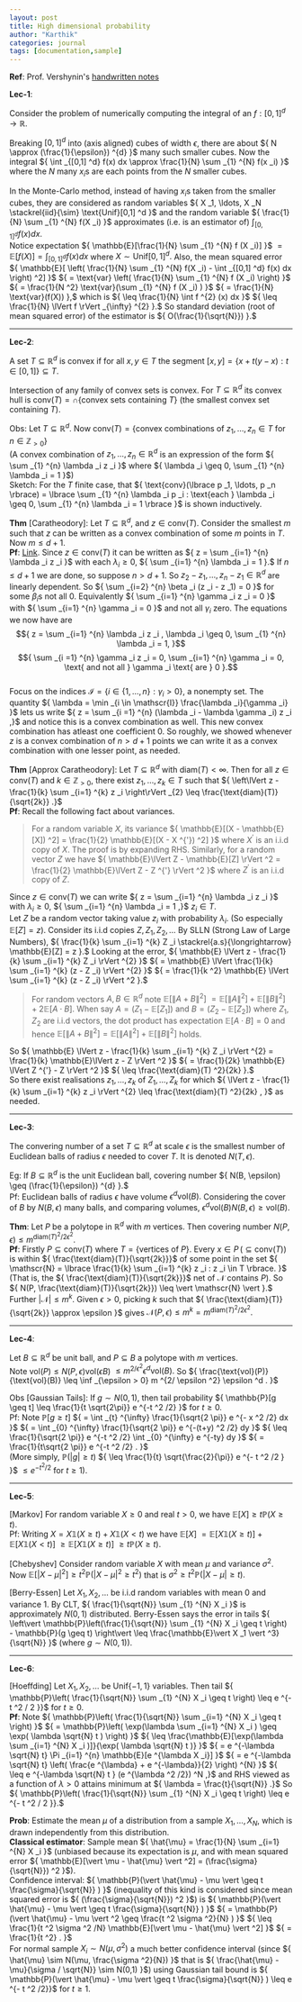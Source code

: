 ```yaml
---
layout: post
title: High dimensional probability 
author: "Karthik"
categories: journal
tags: [documentation,sample]
---
```


**Ref**: Prof. Vershynin's [handwritten notes](https://www.math.uci.edu/~rvershyn/teaching/hdp/hdp.html)

**Lec-1**: 

Consider the problem of numerically computing the integral of an ${ f : [0,1] ^d \to \mathbb{R} }.$ 

Breaking ${ [0,1] ^d }$ into (axis aligned) cubes of width ${ \epsilon },$ there are about ${ N \approx (\frac{1}{\epsilon}) ^{d} }$ many such smaller cubes. Now the integral ${ \int _{[0,1] ^d} f(x) dx \approx \frac{1}{N} \sum _{1} ^{N} f(x _i) }$ where the ${ N }$ many ${ x _i }$s are each points from the ${ N }$ smaller cubes. 

In the Monte-Carlo method, instead of having ${ x _i }$s taken from the smaller cubes, they are considered as random variables ${ X _1, \ldots, X _N \stackrel{iid}{\sim} \text{Unif}[0,1] ^d }$ and the random variable ${ \frac{1}{N} \sum _{1} ^{N} f(X _i) }$ approximates (i.e. is an estimator of) ${ \int _{[0,1] ^d} f (x) dx }.$   
Notice expectation ${ \mathbb{E}[\frac{1}{N} \sum _{1} ^{N} f (X _i)] }$ ${ = \mathbb{E}[f(X)] = \int _{[0,1] ^d} f(x) dx }$ where ${ X \sim \text{Unif}[0,1]  ^{d} }.$ Also, the mean squared error ${ \mathbb{E}[ \left( \frac{1}{N} \sum _{1} ^{N} f(X _i) - \int _{[0,1] ^d} f(x) dx \right) ^2]  }$ ${ = \text{var} \left( \frac{1}{N} \sum _{1} ^{N} f (X _i) \right) }$ ${ = \frac{1}{N ^2} \text{var}(\sum _{1} ^{N} f (X _i) ) }$ ${ = \frac{1}{N} \text{var}(f(X)) },$ which is ${ \leq \frac{1}{N} \int f ^{2} (x) dx }$ ${ \leq \frac{1}{N} \lVert f \rVert _{\infty} ^{2} }.$ So standard deviation (root of mean squared error) of the estimator is ${ O(\frac{1}{\sqrt{N}}) }.$ 

---

**Lec-2**: 

A set ${ T \subseteq \mathbb{R} ^d }$ is convex if for all ${ x, y \in T }$ the segment ${ [x,y] = \lbrace x + t(y-x) : t \in [0,1] \rbrace \subseteq T }.$

Intersection of any family of convex sets is convex. For ${ T \subseteq \mathbb{R} ^d }$ its convex hull is ${ \text{conv}(T) = \cap \lbrace \text{convex sets containing } T \rbrace }$ (the smallest convex set containing ${ T }$).  

Obs: Let ${ T \subseteq \mathbb{R} ^d }.$ Now ${ \text{conv}(T) = \lbrace \text{convex combinations of } z _1, \ldots, z _n \in T \text{ for } n \in \mathbb{Z} _{> 0} \rbrace }$   
(A convex combination of ${ z _1, \ldots, z _n \in \mathbb{R} ^d }$ is an expression of the form ${ \sum _{1} ^{n} \lambda _i z _i }$ where ${ \lambda _i \geq 0, \sum _{1} ^{n} \lambda _i = 1 }$)   
Sketch: For the ${ T }$ finite case, that ${ \text{conv}(\lbrace p _1, \ldots, p _n \rbrace) = \lbrace \sum _{1} ^{n} \lambda _i p _i : \text{each } \lambda _i \geq 0, \sum _{1} ^{n} \lambda _i = 1 \rbrace }$ is shown inductively. 

**Thm** [Caratheodory]: Let ${ T \subseteq \mathbb{R} ^d },$ and ${ z \in \text{conv}(T) }.$ Consider the smallest ${ m }$ such that ${ z }$ can be written as a convex combination of some ${ m }$ points in ${ T }.$ Now ${ m \leq d + 1 }.$   
**Pf**: [Link](https://planetmath.org/proofofcaratheodorystheorem). Since ${ z \in \text{conv}(T) }$ it can be written as ${ z = \sum _{i=1} ^{n} \lambda _i z _i }$ with each ${ \lambda _i \geq 0 ,}$ ${ \sum _{i=1} ^{n} \lambda _i = 1 }.$ If ${ n \leq d +1 }$ we are done, so suppose ${ n > d + 1 }.$ So ${ z _2 - z _1, \ldots, z _n - z _1 \in \mathbb{R} ^d }$ are linearly dependent. So ${ \sum _{i=2} ^{n} \beta _i (z _i - z _1) = 0 }$ for some ${ \beta _i }$s not all ${ 0 }.$ Equivalently ${ \sum _{i=1} ^{n} \gamma _i z _i = 0 }$ with ${ \sum _{i=1} ^{n} \gamma _i = 0 }$ and not all ${ \gamma _i }$ zero. The equations we now have are $${ z = \sum _{i=1} ^{n} \lambda _i z _i , \lambda _i \geq 0, \sum _{1} ^{n} \lambda _i = 1, }$$ $${ \sum _{i =1} ^{n} \gamma _i z _i = 0, \sum _{i=1} ^{n} \gamma _i = 0, \text{ and not all } \gamma _i \text{ are } 0 }.$$    
Focus on the indices ${ \mathscr{I} = \lbrace i \in \lbrace 1 , \ldots, n \rbrace : \gamma _i > 0 \rbrace  },$ a nonempty set. The quantity ${ \lambda = \min _{i \in \mathscr{I}} \frac{\lambda _i}{\gamma _i} }$ lets us write ${  z = \sum _{i =1} ^{n} (\lambda _i - \lambda \gamma _i) z _i  ,}$ and notice this is a convex combination as well. This new convex combination has atleast one coefficient ${ 0 }.$ So roughly, we showed whenever ${ z }$ is a convex combination of ${ n > d + 1 }$ points we can write it as a convex combination with one lesser point, as needed. 

**Thm** [Approx Caratheodory]: Let ${ T \subseteq \mathbb{R} ^{d} }$ with ${ \text{diam}(T) < \infty }.$ Then for all ${ z \in \text{conv}(T) }$ and ${ k \in \mathbb{Z} _{> 0} ,}$ there exist ${ z _1, \ldots, z _k \in T }$ such that ${ \left\lVert z - \frac{1}{k} \sum _{i=1} ^{k} z _i \right\rVert _{2} \leq \frac{\text{diam}(T)}{\sqrt{2k}} .}$   
**Pf**: Recall the following fact about variances.   

> For a random variable ${ X },$ its variance ${ \mathbb{E}[(X - \mathbb{E}[X]) ^2] = \frac{1}{2} \mathbb{E}[(X - X ^{'}) ^2] }$ where ${ X ^{'} }$ is an i.i.d copy of ${ X }.$ The proof is by expanding RHS. Similarly, for a random vector ${ Z }$ we have ${ \mathbb{E}\lVert Z - \mathbb{E}[Z] \rVert ^2 = \frac{1}{2} \mathbb{E}\lVert Z - Z ^{'} \rVert ^2  }$ where ${ Z ^{'} }$ is an i.i.d copy of ${ Z }.$ 
  
Since ${ z \in \text{conv}(T) }$ we can write ${ z = \sum _{i=1} ^{n} \lambda _i z _i  }$ with ${ \lambda _i \geq 0 ,}$ ${ \sum _{i=1} ^{n} \lambda _i = 1 ,}$ ${ z _i \in T }.$   
Let ${ Z }$ be a random vector taking value ${ z _i }$ with probability ${ \lambda _i }.$ (So especially ${ \mathbb{E}[Z] = z }$). Consider its i.i.d copies ${ Z, Z _1, Z _2, \ldots }$ By SLLN (Strong Law of Large Numbers), ${ \frac{1}{k} \sum _{i=1} ^{k} Z _i \stackrel{a.s}{\longrightarrow} \mathbb{E}[Z] = z }.$ Looking at the error, ${ \mathbb{E} \lVert z - \frac{1}{k} \sum _{i=1} ^{k} Z _i \rVert ^{2} }$ ${ = \mathbb{E} \lVert \frac{1}{k} \sum _{i=1} ^{k} (z - Z _i) \rVert ^{2} }$ ${ = \frac{1}{k ^2} \mathbb{E} \lVert \sum _{i=1} ^{k} (z - Z _i) \rVert ^2 }.$ 

> For random vectors ${ A, B \in \mathbb{R} ^{d} }$ note ${ \mathbb{E}[\lVert A + B \rVert ^2] }$ ${ = \mathbb{E}[\lVert A \rVert ^2] + \mathbb{E}[\lVert B \rVert ^2] + 2 \mathbb{E}[A \cdot B] }.$ When say ${ A = (Z _1 - \mathbb{E}[Z _1]) }$ and ${ B = (Z _2 - \mathbb{E}[Z _2]) }$ where ${ Z _1, Z _2 }$ are i.i.d vectors, the dot product has expectation ${ \mathbb{E}[A \cdot B] = 0 }$ and hence ${ \mathbb{E}[\lVert A + B \rVert ^2] = \mathbb{E}[\lVert A \rVert ^2] + \mathbb{E}[\lVert B \rVert ^2] }$ holds.  

So ${ \mathbb{E} \lVert z - \frac{1}{k} \sum _{i=1} ^{k} Z _i \rVert ^{2} = \frac{1}{k} \mathbb{E}\lVert z - Z \rVert ^2 }$ ${ = \frac{1}{2k} \mathbb{E} \lVert Z ^{'} - Z \rVert ^2 }$ ${ \leq \frac{\text{diam}(T) ^2}{2k} }.$   
So there exist realisations ${ z _1, \ldots, z _k }$ of ${ Z _1, \ldots, Z _k }$ for which ${ \lVert z - \frac{1}{k} \sum _{i=1} ^{k} z _i \rVert ^{2} \leq \frac{\text{diam}(T) ^2}{2k} , }$ as needed.

---

**Lec-3**: 

The convering number of a set ${ T \subseteq \mathbb{R} ^d }$ at scale ${ \epsilon }$ is the smallest number of Euclidean balls of radius ${ \epsilon }$ needed to cover ${ T }.$ It is denoted ${ N(T, \epsilon ) }.$

Eg: If ${ B \subseteq \mathbb{R} ^d }$ is the unit Euclidean ball, covering number ${ N(B, \epsilon) \geq (\frac{1}{\epsilon}) ^{d}  }.$   
Pf: Euclidean balls of radius ${ \epsilon }$ have volume ${ \epsilon ^d \text{vol}(B) }.$ Considering the cover of ${ B }$ by ${ N(B, \epsilon ) }$ many balls, and comparing volumes, ${ \epsilon ^d \text{vol}(B) N(B, \epsilon) \geq \text{vol}(B) }.$ 

**Thm**: Let ${ P }$ be a polytope in ${ \mathbb{R} ^d }$ with ${ m }$ vertices. Then covering number ${ N(P, \epsilon) \leq m ^{\text{diam}(T) ^2 / 2 \epsilon ^2} .}$   
**Pf**: Firstly ${ P \subseteq \text{conv}(T) }$ where ${ T = \lbrace \text{vertices of } P \rbrace }.$ Every ${ x \in P \, (\subseteq \text{conv}(T)) }$ is within ${ \frac{\text{diam}(T)}{\sqrt{2k}}}$ of some point in the set ${ \mathscr{N} = \lbrace \frac{1}{k} \sum _{i=1} ^{k} z _i : z _i \in T \rbrace. }$ (That is, the ${ \frac{\text{diam}(T)}{\sqrt{2k}}}$ net of ${ \mathscr{N}}$ contains ${ P }$). So ${ N(P, \frac{\text{diam}(T)}{\sqrt{2k}}) \leq  \vert \mathscr{N} \vert }.$ Further ${ \vert \mathscr{N} \vert  \leq m ^{k} }.$ Given ${ \epsilon > 0 },$ picking ${ k }$ such that ${ \frac{\text{diam}(T)}{\sqrt{2k}} \approx \epsilon }$ gives ${ \mathscr{N}(P, \epsilon) \leq m ^k =  m ^{\text{diam}(T) ^2 / 2 \epsilon ^2}. }$

---

**Lec-4**: 

Let ${ B \subseteq \mathbb{R} ^d }$ be unit ball, and ${ P \subseteq B }$ a polytope with ${ m }$ vertices.   
Note ${ \text{vol}(P) \leq N(P, \epsilon) \text{vol}(\epsilon B )   }$ ${ \leq m ^{2/ \epsilon ^2} \epsilon ^d \text{vol}(B) .}$ So ${ \frac{\text{vol}(P)}{\text{vol}(B)} \leq \inf _{\epsilon > 0}  m ^{2/ \epsilon ^2} \epsilon ^d . }$

Obs [Gaussian Tails]: If ${ g \sim N(0,1) },$ then tail probability ${ \mathbb{P}[g \geq t] \leq \frac{1}{t \sqrt{2\pi}} e ^{-t ^2 /2} }$ for ${ t \geq 0 }.$   
Pf: Note ${ \mathbb{P}[g \geq t] }$ ${ = \int _{t} ^{\infty} \frac{1}{\sqrt{2 \pi}} e ^{- x ^2 /2} dx  }$ ${ =  \int _{0} ^{\infty} \frac{1}{\sqrt{2 \pi}} e ^{-(t+y) ^2 /2} dy }$ ${ \leq \frac{1}{\sqrt{2 \pi}} e ^{-t ^2 /2} \int _{0} ^{\infty} e ^{-ty} dy }$ ${ = \frac{1}{t\sqrt{2 \pi}} e ^{-t ^2 /2} . }$   
(More simply, ${ \mathbb{P}(\vert g \vert \geq t) }$ ${ \leq \frac{1}{t} \sqrt{\frac{2}{\pi}} e ^{- t ^2 /2 } }$ ${ \leq e ^{- t ^2 /2} }$ for ${ t \geq 1 }$).

---

**Lec-5**: 

[Markov] For random variable ${ X \geq 0 }$ and real ${ t > 0 },$ we have ${ \mathbb{E}[X] \geq t \mathbb{P}(X \geq t). }$   
Pf: Writing ${ X = X \mathbb{1}(X \geq t) + X \mathbb{1}(X < t) }$ we have ${ \mathbb{E}[X] }$ ${ = \mathbb{E}[X \mathbb{1}(X \geq t)] + \mathbb{E}[X \mathbb{1}(X < t)] }$ ${ \geq \mathbb{E}[X \mathbb{1}(X \geq t)] }$ ${ \geq t \mathbb{P}(X \geq t). }$

[Chebyshev] Consider random variable ${ X }$ with mean ${ \mu }$ and variance ${ \sigma ^2 }.$ Now ${ \mathbb{E}[\vert {X-\mu} \vert ^2] \geq t ^2 \mathbb{P}(\vert X - \mu \vert ^2 \geq t ^2)  }$ that is ${ \sigma ^2 \geq t ^2 \mathbb{P}(\vert X - \mu \vert \geq t) }.$

[Berry-Essen] Let ${ X _1, X _2, \ldots }$ be i.i.d random variables with mean ${ 0 }$ and variance ${ 1 }.$ By CLT, ${ \frac{1}{\sqrt{N}} \sum _{1} ^{N} X _i }$ is approximately ${ N (0,1) }$ distributed. Berry-Essen says the error in tails ${ \left\vert \mathbb{P}\left(\frac{1}{\sqrt{N}} \sum _{1} ^{N} X _i \geq t \right) - \mathbb{P}(g \geq t) \right\vert \leq \frac{\mathbb{E}\vert X _1 \vert ^3}{\sqrt{N}} }$ (where ${ g \sim N(0,1) }$). 

---

**Lec-6**: 

[Hoeffding] Let ${ X _1, X _2, \ldots }$ be ${ \text{Unif}\lbrace -1, 1 \rbrace }$ variables. Then tail ${ \mathbb{P}\left( \frac{1}{\sqrt{N}} \sum _{1} ^{N} X _i \geq t \right) \leq e ^{- t ^2 / 2 }}$ for ${ t \geq 0 . }$   
**Pf**: Note ${ \mathbb{P}\left( \frac{1}{\sqrt{N}} \sum _{i=1} ^{N} X _i \geq t \right) }$ ${ = \mathbb{P}\left( \exp(\lambda \sum _{i=1} ^{N} X _i  ) \geq \exp( \lambda \sqrt{N} t ) \right) }$ ${ \leq \frac{\mathbb{E}[\exp(\lambda \sum _{i=1} ^{N} X _i  )]}{\exp( \lambda \sqrt{N} t )} }$ ${ = e ^{-\lambda \sqrt{N} t} \Pi _{i=1} ^{n} \mathbb{E}[e ^{\lambda X _i}]  }$ ${ = e ^{-\lambda \sqrt{N} t} \left( \frac{e ^{\lambda} + e ^{-\lambda}}{2} \right) ^{N}  }$ ${ \leq e ^{-\lambda \sqrt{N} t } (e ^{\lambda ^2 /2}) ^N ,}$ and RHS viewed as a function of ${ \lambda > 0 }$ attains minimum at ${ \lambda = \frac{t}{\sqrt{N}} .}$ So ${ \mathbb{P}\left( \frac{1}{\sqrt{N}} \sum _{1} ^{N} X _i \geq t \right) \leq e ^{- t ^2 / 2 }}.$

**Prob**: Estimate the mean ${ \mu }$ of a distribution from a sample ${ X _1, \ldots, X _N ,}$ which is drawn independently from this distribution.   
**Classical estimator**: Sample mean ${ \hat{\mu} = \frac{1}{N} \sum _{i=1} ^{N} X _i  }$ (unbiased because its expectation is ${ \mu }$, and with mean squared error ${ \mathbb{E}[\vert \mu - \hat{\mu} \vert ^2] = (\frac{\sigma}{\sqrt{N}}) ^2 }$).   
Confidence interval: ${ \mathbb{P}(\vert \hat{\mu} - \mu \vert \geq t \frac{\sigma}{\sqrt{N}} ) }$ (inequality of this kind is considered since mean squared error is ${ (\frac{\sigma}{\sqrt{N}}) ^2 }$) is ${ \mathbb{P}(\vert \hat{\mu} - \mu \vert \geq t \frac{\sigma}{\sqrt{N}} ) }$ ${ = \mathbb{P}(\vert \hat{\mu} - \mu \vert ^2 \geq \frac{t ^2 \sigma ^2}{N} ) }$ ${ \leq  \frac{1}{t ^2 \sigma ^2 /N} \mathbb{E}[\vert \mu - \hat{\mu} \vert ^2] }$ ${ = \frac{1}{t ^2} . }$   
For normal sample ${ X _i \sim N(\mu ,\sigma ^2) }$ a much better confidence interval (since ${ \hat{\mu} \sim N(\mu, \frac{\sigma ^2}{N}) }$ that is ${ \frac{\hat{\mu} - \mu}{\sigma / \sqrt{N}} \sim N(0,1) }$) using Gaussian tail bound is ${ \mathbb{P}(\vert \hat{\mu} - \mu \vert \geq t \frac{\sigma}{\sqrt{N}} ) \leq e ^{- t ^2 /2}}$ for ${ t \geq 1 }.$









